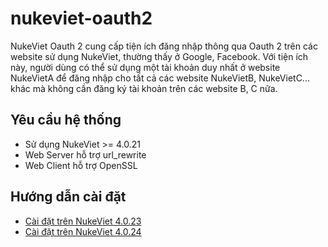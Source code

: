 # nukeviet-oauth2

NukeViet Oauth 2 cung cấp tiện ích đăng nhập thông qua Oauth 2 trên các website sử dụng NukeViet, thường thấy ở Google, Facebook. Với tiện ích này, người dùng có thể sử dụng một tài khoản duy nhất ở website NukeVietA để đăng nhập cho tất cả các website NukeVietB, NukeVietC... khác mà không cần đăng ký tài khoản trên các website B, C nữa.

## Yêu cầu hệ thống

- Sử dụng NukeViet >= 4.0.21
- Web Server hỗ trợ url_rewrite
- Web Client hỗ trợ OpenSSL

## Hướng dẫn cài đặt

- [Cài đặt trên NukeViet 4.0.23](https://github.com/hoaquynhtim99/nukeviet-oauth2/wiki/C%C3%A0i-%C4%91%E1%BA%B7t-tr%C3%AAn-NukeViet-4.0.23)
- [Cài đặt trên NukeViet 4.0.24](https://github.com/hoaquynhtim99/nukeviet-oauth2/wiki/C%C3%A0i-%C4%91%E1%BA%B7t-tr%C3%AAn-NukeViet-4.0.24)
